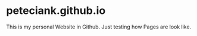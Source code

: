 # peteciank.github.io
 This is my personal Website in Github. Just testing how Pages are look like. 
